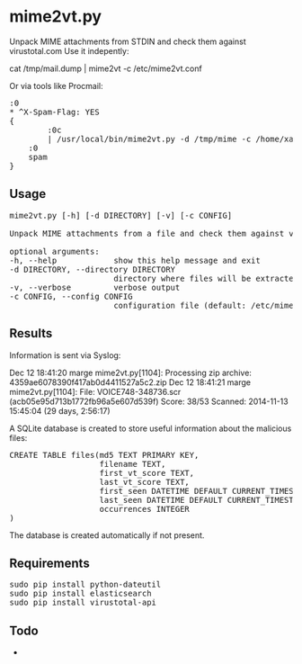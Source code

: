 mime2vt.py
==========
Unpack MIME attachments from STDIN and check them against virustotal.com
Use it indepently:

cat /tmp/mail.dump | mime2vt -c /etc/mime2vt.conf

Or via tools like Procmail:

<pre>
:0
* ^X-Spam-Flag: YES
{
        :0c
        | /usr/local/bin/mime2vt.py -d /tmp/mime -c /home/xavier/.mime2vt.conf
	:0
	spam
}
</pre>

Usage
-----
<pre>
mime2vt.py [-h] [-d DIRECTORY] [-v] [-c CONFIG]

Unpack MIME attachments from a file and check them against virustotal.com

optional arguments:
-h, --help            show this help message and exit
-d DIRECTORY, --directory DIRECTORY
                      directory where files will be extracted (default: /tmp)
-v, --verbose         verbose output
-c CONFIG, --config CONFIG
                      configuration file (default: /etc/mime2vt.conf)
</pre>

Results
-------
Information is sent via Syslog:

Dec 12 18:41:20 marge mime2vt.py[1104]: Processing zip archive: 4359ae6078390f417ab0d4411527a5c2.zip
Dec 12 18:41:21 marge mime2vt.py[1104]: File: VOICE748-348736.scr (acb05e95d713b1772fb96a5e607d539f) Score: 38/53 Scanned: 2014-11-13 15:45:04 (29 days, 2:56:17)

A SQLite database is created to store useful information about the malicious files:

<pre>
CREATE TABLE files(md5 TEXT PRIMARY KEY,
                   filename TEXT,
                   first_vt_score TEXT,
                   last_vt_score TEXT,
                   first_seen DATETIME DEFAULT CURRENT_TIMESTAMP,
                   last_seen DATETIME DEFAULT CURRENT_TIMESTAMP,
                   occurrences INTEGER
)
</pre>
The database is created automatically if not present.

Requirements
----
<pre>
sudo pip install python-dateutil
sudo pip install elasticsearch
sudo pip install virustotal-api    
</pre>

Todo
----
* 
